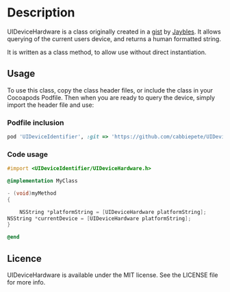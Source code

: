 # Description
UIDeviceHardware is a class originally created in a [gist](https://gist.github.com/1323251) by [Jaybles](https://github.com/Jaybles). It allows querying of the current users device, and returns a human formatted string. 

It is written as a class method, to allow use without direct instantiation.

## Usage
To use this class, copy the class header files, or include the class in your Cocoapods Podfile. Then when you are ready to query the device, simply import the header file and use:

### Podfile inclusion

```ruby
pod 'UIDeviceIdentifier', :git => 'https://github.com/cabbiepete/UIDeviceIdentifier.git'
```

### Code usage

```objective-c
#import <UIDeviceIdentifier/UIDeviceHardware.h>

@implementation MyClass 

- (void)myMethod
{

    NSString *platformString = [UIDeviceHardware platformString];
NSString *currentDevice = [UIDeviceHardware platformString];
}

@end
```

## Licence
UIDeviceHardware is available under the MIT license. See the LICENSE file for more info.
